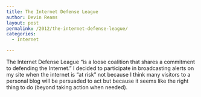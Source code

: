 ```yaml
---
title: The Internet Defense League
author: Devin Reams
layout: post
permalink: /2012/the-internet-defense-league/
categories:
  - Internet

---
```

The Internet Defense League &#8220;is a loose coalition that shares a commitment to defending the Internet.&#8221; I decided to participate in broadcasting alerts on my site when the internet is &#8220;at risk&#8221; not because I think many visitors to a personal blog will be persuaded to act but because it seems like the right thing to do (beyond taking action when needed).